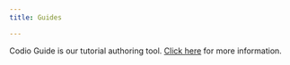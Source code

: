 ```yaml
---
title: Guides

---
```


Codio Guide is our tutorial authoring tool. [Click here](/courses/authoring/) for more information.